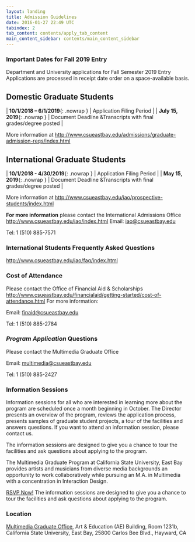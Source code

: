 ```yaml
---
layout: landing
title: Admission Guidelines
date: 2016-01-27 22:49 UTC
tabindex: 2
tab_content: contents/apply_tab_content
main_content_sidebar: contents/main_content_sidebar
---
```

### Important Dates for Fall 2019 Entry

Department and University applications for Fall Semester 2019 Entry
Applications are processed in receipt date order on a space-available basis.

## Domestic Graduate Students

| **10/1/2018 – 6/1/2019**{: .nowrap } | Application Filing Period |
| **July 15, 2019**{: .nowrap } | Document Deadline &Transcripts with final grades/degree posted |

More information at <a href="http://www.csueastbay.edu/admissions/graduate-admission-reqs/index.html">http://www.csueastbay.edu/admissions/graduate-admission-reqs/index.html</a>

## International Graduate Students

| **10/1/2018 - 4/30/2019**{: .nowrap } | Application Filing Period |
| **May 15, 2019**{: .nowrap } | Document Deadline &Transcripts with final grades/degree posted |

More information at <a href="http://www.csueastbay.edu/iao/prospective-students/index.html">http://www.csueastbay.edu/iao/prospective-students/index.html</a>

__For more information__ please contact the International Admissions Office
<a href="http://www.csueastbay.edu/iao/index.html">
http://www.csueastbay.edu/iao/index.html
</a>
Email: iao@csueastbay.edu

Tel: 1 (510) 885-7571

### International Students Frequently Asked Questions

<a href="http://www.csueastbay.edu/iao/faq/index.html">http://www.csueastbay.edu/iao/faq/index.html</a>

### Cost of Attendance

Please contact the Office of Financial Aid & Scholarships
<a href="http://www.csueastbay.edu/financialaid/getting-started/cost-of-attendance.html">
http://www.csueastbay.edu/financialaid/getting-started/cost-of-attendance.html
</a>
For more information:

Email: finaid@csueastbay.edu

Tel: 1 (510) 885-2784

### _Program Application_ Questions

Please contact the  Multimedia Graduate Office

Email: multimedia@csueastbay.edu

Tel: 1 (510) 885-2427

### Information Sessions

Information sessions for all who are interested in learning more about the program are scheduled once a month beginning in October. The Director presents an overview of the program, reviews the application process, presents samples of graduate student projects, a tour of the facilities and answers questions. If you want to attend an information session, please contact us.

The information sessions are designed to give you a chance to tour the facilities and ask questions about applying to the program.

The Multimedia Graduate Program at California State University, East Bay provides artists and musicians from diverse media backgrounds an opportunity to work collaboratively while pursuing an M.A. in Multimedia with a concentration in Interaction Design.

<a href="https://www.eventbrite.com/e/take-a-look-around-multimedia-graduate-program-information-session-tickets-41924585564?ref=elink" target="_blank" >RSVP Now!</a>
The information sessions are designed to give you a chance to tour the facilities and ask questions about applying to the program.


### Location
<a href="https://goo.gl/maps/1a692XH3HZJ2">
Multimedia Graduate Office</a>, Art & Education (AE) Building, Room 1231b,
California State University, East Bay, 25800 Carlos Bee Blvd., Hayward, CA
